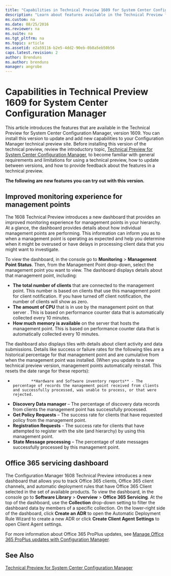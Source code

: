 ```yaml
---
title: "Capabilities in Technical Preview 1609 for System Center Configuration Manager"
description: "Learn about features available in the Technical Preview for System Center Configuration Manager, version 1609."
ms.custom: na
ms.date: 08/25/2016
ms.reviewer: na
ms.suite: na
ms.tgt_pltfrm: na
ms.topic: article
ms.assetid: e2a59116-b2e5-4dd2-90eb-0b8a5eb50b56
caps.latest.revision: 2
author: Brendunsms.author: brendunsmanager: angrobe
---
```

# Capabilities in Technical Preview 1609 for System Center Configuration Manager


This article introduces the features that are available in the Technical Preview for System Center Configuration Manager, version 1609. You can install this version to update and add new capabilities to your Configuration Manager technical preview site.      Before installing this version of the technical preview, review the introductory topic, [Technical Preview for System Center Configuration Manager](../../core/get-started/technical-preview.md), to become familiar with general requirements and limitations for using a technical preview, how to update between versions, and how to provide feedback about the features in a technical preview.    



**The following are new features you can try out with this version.**  


## Improved monitoring experience for management points
The 1608 Technical Preview introduces a new dashboard that provides an improved monitoring experience for management points in your hierarchy. At a glance, the dashboard provides details about how individual management points are performing. This information can inform you as to when a management point is operating as expected and help you determine when it might be overused or have delays in processing client data that you might want to investigate.

To view the dashboard, in the console go to **Monitoring** > **Management Point Status**.  Then, from the Management Point drop-down, select the management point you want to view.  The dashboard displays details about that management point, including:  
 - **The total number of clients** that are connected to the management point. This number is based on clients that use this management point for client notification. If you have turned off client notification, the number of clients will show as zero.
 - **The amount of CPU** that is in use by the management point on that server . This is based on performance counter data that is automatically collected every 10 minutes.
- **How much memory is available** on the server that hosts the management point. This is based on performance counter data that is automatically collected every 10 minutes.

The dashboard also displays tiles with details about client activity and data submissions. Details like success or failure rates for the following tiles are a historical percentage for that management point and are cumulative from when the management point was installed. (When you update to a new technical preview version, management points automatically reinstall. This resets the date range for these reports):  
 -             **Hardware and Software inventory reports** - The percentage of records the management point received from clients and successfully processed, was unable to process, or that were rejected.
-  **Discovery Data manager** – The percentage of discovery data records from clients the management point has successfully processed.
 - **Get Policy Requests** – The success rate for clients that have requested policy from the management point.
- **Registration Requests** - The success rate for clients that have attempted to register with the site (and hierarchy) by using this management point.
 - **State Message processing** – The percentage of state messages successfully processed by this management point.


## Office 365 servicing dashboard
The Configuration Manager 1608 Technical Preview introduces a new dashboard that allows you to track Office 365 clients, Office 365 client channels, and automatic deployment rules that have Office 365 Client selected in the set of available products. To view the dashboard, in the console go to **Software Library** > **Overview** > **Office 365 Servicing**. At the top of the dashboard, use the **Collection** drop-down setting to filter the dashboard data by members of a specific collection. On the lower-right side of the dashboard, click **Create an ADR** to open the Automatic Deployment Rule Wizard to create a new ADR or  click **Create Client Agent Settings** to open Client Agent settings.

For more information about Office 365 ProPlus updates, see [Manage Office 365 ProPlus updates with Configuration Manager](../../sum/deploy-use/manage-office-365-proplus-updates.md).






## See Also
[Technical Preview for System Center Configuration Manager](../../core/get-started/technical-preview.md)
